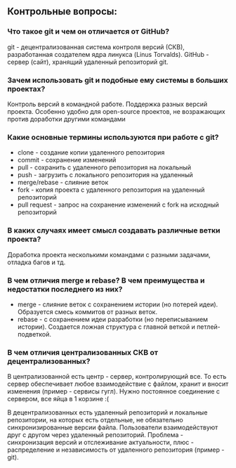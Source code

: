 ## Контрольные вопросы:

### Что такое git и чем он отличается от GitHub?
git - децентрализованная система контроля версий (СКВ), разработанная создателем ядра линукса (Linus Torvalds). GitHub - сервер (сайт), хранящий удаленный репозиторий git.
### Зачем использовать git и подобные ему системы в больших проектах?
Контроль версий в командной работе. Поддержка разных версий проекта. Особенно удобно для open-source проектов, не возражающих против доработки другими командами
### Какие основные термины используются при работе с git?
* clone - создание копии удаленного репозитория
* commit - сохранение изменений
* pull - сохранить с удаленного репозитория на локальный 
* push - загрузить с локального репозитория на удаленный
* merge/rebase - слияние веток
* fork - копия проекта с удаленного репозитория на удаленный репозиторий
* pull request - запрос на сохранение изменений с fork на исходный репозиторий

### В каких случаях имеет смысл создавать различные ветки проекта?
Доработка проекта несколькими командами с разными задачами, отладка багов и тд.
### В чем отличия merge и rebase? В чем преимущества и недостатки последнего из них?
* merge - слияние веток с сохранением истории (но потерей идеи). Образуется смесь коммитов от разных веток.
* rebase - c сохранением идеи разработки (но переписыванием истории). Создается ложная структура с главной веткой и петлей-подветкой.

### В чем отличия централизованных СКВ от децентрализованных?
В централизованной есть центр - сервер, контролирующий все. То есть сервер обеспечивает любое взаимодействие с файлом, хранит и вносит изменения (пример - сервисы гугл). Нужно постоянное соединение с сервером, все яйца в 1 корзине :(

В децентрализованных есть удаленный репозиторий и локальные репозитории, на которых есть отдельные, не обязательно синхронизированные версии файла. Пользователи взаимодействуют друг с другом через удаленный репозиторий. Проблема - синхронизация версий и отслеживание актуальности, плюс - распределение и независимость от удаленного репозитория (пример - git).